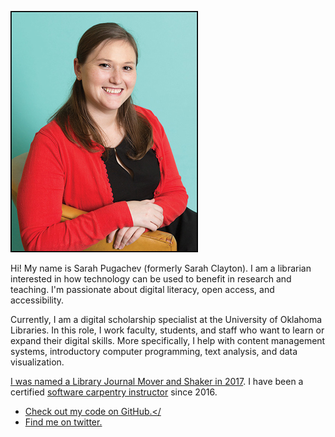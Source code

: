 ![Photo of Sarah](/images/Sarah.jpg)

Hi! My name is Sarah Pugachev (formerly Sarah Clayton). I am a librarian interested in how technology can be used to benefit in research and teaching. I'm passionate about digital literacy, open access, and accessibility. 

Currently, I am a digital scholarship specialist at the University of Oklahoma Libraries. In this role, I work faculty, students, and staff who want to learn or expand their digital skills. More specifically, I help with content management systems, introductory computer programming, text analysis, and data visualization. 

[I was named a Library Journal Mover and Shaker in 2017](https://www.libraryjournal.com/?detailStory=sarah-clayton-movers-shakers-2017-digital-developers#_). I have been a certified [software carpentry instructor](https://carpentries.org/) since 2016. 


* <a href="https://github.com/sclayton29" rel="me">Check out my code on GitHub.</
* <a href="https://twitter.com/sclayton29" rel="me authn">Find me on twitter.</a>
